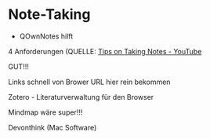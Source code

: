 Note-Taking
===========

- QOwnNotes hilft

4 Anforderungen (QUELLE: [Tips on Taking Notes - YouTube](https://www.youtube.com/watch?v=_MyaR0HDjFA)

GUT!!!

Links schnell von Brower URL hier rein bekommen

Zotero - Literaturverwaltung für den Browser

Mindmap wäre super!!!

Devonthink (Mac Software)
